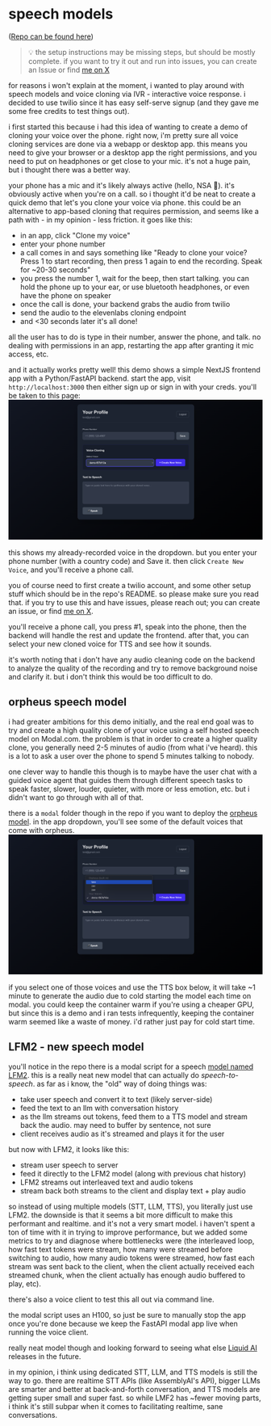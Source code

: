 # speech models

([Repo can be found here](https://github.com/gbusto/voice-clone-ivr))

> 💡 the setup instructions may be missing steps, but should be mostly complete. if you want to try it out and run into issues, you can create an Issue or find [me on X](https://x.com/gabebusto)

for reasons i won't explain at the moment, i wanted to play around with speech models and voice cloning via IVR - interactive voice response. i decided to use twilio since it has easy self-serve signup (and they gave me some free credits to test things out).

i first started this because i had this idea of wanting to create a demo of cloning your voice over the phone. right now, i'm pretty sure all voice cloning services are done via a webapp or desktop app. this means you need to give your browser or a desktop app the right permissions, and you need to put on headphones or get close to your mic. it's not a huge pain, but i thought there was a better way.

your phone has a mic and it's likely always active (hello, NSA 👋). it's obviously active when you're on a call. so i thought it'd be neat to create a quick demo that let's you clone your voice via phone. this could be an alternative to app-based cloning that requires permission, and seems like a path with - in my opinion - less friction. it goes like this:
- in an app, click "Clone my voice"
- enter your phone number
- a call comes in and says something like "Ready to clone your voice? Press 1 to start recording, then press 1 again to end the recording. Speak for ~20-30 seconds"
- you press the number 1, wait for the beep, then start talking. you can hold the phone up to your ear, or use bluetooth headphones, or even have the phone on speaker
- once the call is done, your backend grabs the audio from twilio
- send the audio to the elevenlabs cloning endpoint
- and <30 seconds later it's all done!

all the user has to do is type in their number, answer the phone, and talk. no dealing with permissions in an app, restarting the app after granting it mic access, etc.

and it actually works pretty well! this demo shows a simple NextJS frontend app with a Python/FastAPI backend. start the app, visit `http://localhost:3000` then either sign up or sign in with your creds. you'll be taken to this page:
![IVR Demo Profile](./posts-images/oct9/ivr-demo-profile.png)

this shows my already-recorded voice in the dropdown. but you enter your phone number (with a country code) and Save it. then click `Create New Voice`, and you'll receive a phone call.

you of course need to first create a twilio account, and some other setup stuff which should be in the repo's README. so please make sure you read that. if you try to use this and have issues, please reach out; you can create an issue, or find [me on X](https://x.com/gabebusto).

you'll receive a phone call, you press #1, speak into the phone, then the backend will handle the rest and update the frontend. after that, you can select your new cloned voice for TTS and see how it sounds.

it's worth noting that i don't have any audio cleaning code on the backend to analyze the quality of the recording and try to remove background noise and clarify it. but i don't think this would be too difficult to do.

## orpheus speech model
i had greater ambitions for this demo initially, and the real end goal was to try and create a high quality clone of your voice using a self hosted speech model on Modal.com. the problem is that in order to create a higher quality clone, you generally need 2-5 minutes of audio (from what i've heard). this is a lot to ask a user over the phone to spend 5 minutes talking to nobody.

one clever way to handle this though is to maybe have the user chat with a guided voice agent that guides them through different speech tasks to speak faster, slower, louder, quieter, with more or less emotion, etc. but i didn't want to go through with all of that.

there is a `modal` folder though in the repo if you want to deploy the [orpheus model](https://huggingface.co/canopylabs/orpheus-3b-0.1-ft). in the app dropdown, you'll see some of the default voices that come with orpheus.
![Orpheus Voices](./posts-images/oct9/ivr-demo-dropdown.png)

if you select one of those voices and use the TTS box below, it will take ~1 minute to generate the audio due to cold starting the model each time on modal. you could keep the container warm if you're using a cheaper GPU, but since this is a demo and i ran tests infrequently, keeping the container warm seemed like a waste of money. i'd rather just pay for cold start time.

## LFM2 - new speech model
you'll notice in the repo there is a modal script for a speech [model named LFM2](https://huggingface.co/LiquidAI/LFM2-350M). this is a really neat new model that can actually do *speech-to-speech*. as far as i know, the "old" way of doing things was:
- take user speech and convert it to text (likely server-side)
- feed the text to an llm with conversation history
- as the llm streams out tokens, feed them to a TTS model and stream back the audio. may need to buffer by sentence, not sure
- client receives audio as it's streamed and plays it for the user

but now with LFM2, it looks like this:
- stream user speech to server
- feed it directly to the LFM2 model (along with previous chat history)
- LFM2 streams out interleaved text and audio tokens
- stream back both streams to the client and display text + play audio

so instead of using multiple models (STT, LLM, TTS), you literally just use LFM2. the downside is that it seems a bit more difficult to make this performant and realtime. and it's not a very smart model. i haven't spent a ton of time with it in trying to improve performance, but we added some metrics to try and diagnose where bottlenecks were (the interleaved loop, how fast text tokens were stream, how many were streamed before switching to audio, how many audio tokens were streamed, how fast each stream was sent back to the client, when the client actually received each streamed chunk, when the client actually has enough audio buffered to play, etc).

there's also a voice client to test this all out via command line.

the modal script uses an H100, so just be sure to manually stop the app once you're done because we keep the FastAPI modal app live when running the voice client.

really neat model though and looking forward to seeing what else [Liquid AI](https://www.liquid.ai/) releases in the future.

in my opinion, i think using dedicated STT, LLM, and TTS models is still the way to go. there are realtime STT APIs (like AssemblyAI's API), bigger LLMs are smarter and better at back-and-forth conversation, and TTS models are getting super small and super fast. so while LMF2 has ~fewer moving parts, i think it's still subpar when it comes to facilitating realtime, sane conversations.